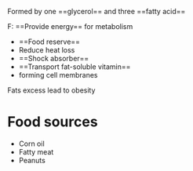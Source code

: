 Formed by one ==glycerol== and three ==fatty acid== 

F: ==Provide energy== for metabolism
- ==Food reserve== 
- Reduce heat loss
- ==Shock absorber==
- ==Transport fat-soluble vitamin==
- forming cell membranes

Fats excess lead to obesity
# Food sources
- Corn oil
- Fatty meat
- Peanuts

